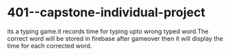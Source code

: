 # 401--capstone-individual-project

its a typing game.it records time for typing upto wrong typed word.The correct word will be stored in firebase after gameover then it will display the time for each corrected word.
